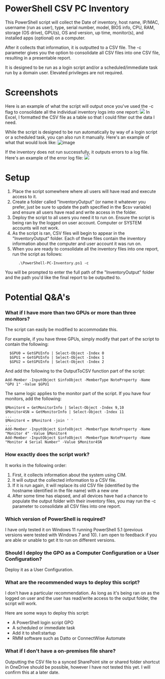 # PowerShell CSV PC Inventory
This PowerShell script will collect the Date of inventory, host name, IP/MAC, username (run as user), type, serial number, model, BIOS info, CPU, RAM, storage (OS drive), GPU(s), OS and version, up time, monitor(s), and installed apps (optional) on a computer. 

After it collects that information, it is outputted to a CSV file. The -c parameter gives you the option to consolidate all CSV files into one CSV file, resulting in a presentable report.

It is designed to be run as a login script and/or a scheduled/immediate task run by a domain user. Elevated privileges are not required.

#  Screenshots
Here is an example of what the script will output once you've used the -c flag to consolidate all the individual inventory logs into one report:
![](https://raw.githubusercontent.com/sbirdsill/PowerShell-PC-Inventory/master/Images/Sample.png)
In Excel, I formatted the CSV file as a table so that I could filter out the data I need.

While the script is designed to be run automatically by way of a login script or a scheduled task, you can also run it manually. Here's an example of what that would look like:
![image](https://github.com/user-attachments/assets/9745edbf-d664-44a1-b58c-d3b4a3434514)

If the inventory does not run successfully, it outputs errors to a log file. Here's an example of the error log file:
![](https://raw.githubusercontent.com/sbirdsill/PowerShell-PC-Inventory/master/Images/ErrorLog.png)

# Setup

1. Place the script somewhere where all users will have read and execute access to it.
2. Create a folder called "InventoryOutput" (or name it whatever you prefer, just be sure to update the path specified in the $csv variable) and ensure all users have read and write access in the folder.
3. Deploy the script to all users you need it to run on. Ensure the script is being ran by the logged on user account. Computer or SYSTEM accounts will not work.
4. As the script is ran, CSV files will begin to appear in the "InventoryOutput" folder. Each of these files contain the inventory information about the computer and user account it was run on.
5. When you are ready to consolidate all the inventory files into one report, run the script as follows:
```
      .\PowerShell-PC-Inventory.ps1 -c
```
You will be prompted to enter the full path of the "InventoryOutput" folder and the path you'd like the final report to be outputted to. 

# Potential Q&A's
### What if I have more than two GPUs or more than three monitors?
The script can easily be modified to accommodate this.

For example, if you have three GPUs, simply modify that part of the script to contain the following:

      $GPU0 = GetGPUInfo | Select-Object -Index 0
      $GPU1 = GetGPUInfo | Select-Object -Index 1
      $GPU2 = GetGPUInfo | Select-Object -Index 2

And add the following to the OutputToCSV function part of the script:

    Add-Member -InputObject $infoObject -MemberType NoteProperty -Name "GPU 1" -Value $GPU1

The same logic applies to the monitor part of the script. If you have four monitors, add the following:

    $Monitor4 = GetMonitorInfo | Select-Object -Index 9,10
    $Monitor4SN = GetMonitorInfo | Select-Object -Index 11
    ...
    $Monitor4 = $Monitor4 -join ' '
    ...
	Add-Member -InputObject $infoObject -MemberType NoteProperty -Name "Monitor 4" -Value $Monitor4
    Add-Member -InputObject $infoObject -MemberType NoteProperty -Name "Monitor 4 Serial Number" -Value $Monitor4SN

### How exactly does the script work?
It works in the following order:
1. First, it collects information about the system using CIM.
2. It will output the collected information to a CSV file.
3. If it is run again, it will replace its old CSV file (identified by the hostname identified in the file name) with a new one
4. After some time has elapsed, and all devices have had a chance to populate the output folder with their inventory files, you may run the -c parameter to consolidate all CSV files into one report.

### Which version of PowerShell is required?
I have only tested it on Windows 11 running PowerShell 5.1 (previous versions were tested with Windows 7 and 10). I am open to feedback if you are able or unable to get it to run on different versions.

### Should I deploy the GPO as a Computer Configuration or a User Configuration?
Deploy it as a User Configuration.

### What are the recommended ways to deploy this script?

I don't have a particular recommendation. As long as it's being ran on as the logged on user and the user has read/write access to the output folder, the script will work. 

Here are some ways to deploy this script:
* A PowerShell login script GPO
* A scheduled or immediate task
* Add it to shell:startup
* RMM software such as Datto or ConnectWise Automate

 ### What if I don't have a on-premises file share?

Outputting the CSV file to a synced SharePoint site or shared folder shortcut in OneDrive should be possible, however I have not tested this yet. I will confirm this at a later date.
